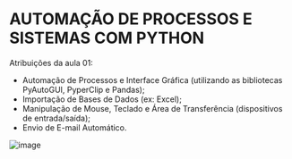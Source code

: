 # AUTOMAÇÃO DE PROCESSOS E SISTEMAS COM PYTHON

Atribuições da aula 01:
- Automação de Processos e Interface Gráfica (utilizando as bibliotecas PyAutoGUI, PyperClip e Pandas);
- Importação de Bases de Dados (ex: Excel);
- Manipulação de Mouse, Teclado e Área de Transferência (dispositivos de entrada/saída);
- Envio de E-mail Automático.

![image](https://user-images.githubusercontent.com/102738385/181867230-a150a054-daf6-485f-8629-7075b3ffe347.png)
